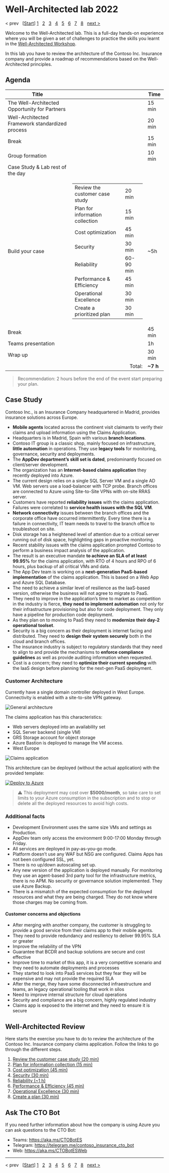 # Well-Architected lab 2022


&lt; prev &nbsp; \[[Start][start]\] [1][1] &nbsp; [2][2] &nbsp; [3][3] &nbsp; [4][4] &nbsp; [5][5] &nbsp; [6][6] &nbsp; [7][7] &nbsp; [8][8] &nbsp; [next &gt;][next]

Welcome to the Well-Architected lab. This is a full-day hands-on experience
where you will be given a set of challenges to practice the skills you learnt
in the
[Well-Architected Workshop](https://github.com/microsoft/GPS-Well-Architected-Partner-Training/tree/main/1.%20Well-Architected%20Workshop).

In this lab you have to review the architecture of the Contoso Inc. Insurance
company and provide a roadmap of recommendations based on the Well-Architected
principles.

## Agenda

Title | | Time
---|-:|---
The Well-Architected Opportunity for Partners || 15 min
Well-Architected Framework standardized process || 20 min
Break || 15 min
Group formation || 10 min
Case Study & Lab rest of the day |
Build your case |<table><tr><td>Review the customer case study</td><td>20 min</td></tr><tr><td>Plan for information collection</td><td>15 min</td></tr><tr><td>Cost optimization</td><td>45 min</td></tr><tr><td>Security</td><td>30 min</td></tr><tr><td>Reliability</td><td>60-90 min</td></tr><tr><td>Performance & Efficiency</td><td>45 min</td></tr><tr><td>Operational Excellence</td><td>30 min</td></tr><tr><td>Create a prioritized plan</td><td>30 min</td></tr></table> | ~5h
Break || 45 min
Teams presentation || 1h
Wrap up || 30 min
&nbsp;| Total: | **~7 h**

> Recommendation: 2 hours before the end of the event start preparing your plan.

## Case Study

Contoso Inc., is an Insurance Company headquartered in Madrid, provides
insurance solutions across Europe.

* **Mobile agents** located across the continent visit claimants to verify their
claims and upload information using the Claims Application.
* Headquarters is in Madrid, Spain with various **branch locations**.
* Contoso IT group is a classic shop, mainly focused on infrastructure, **little
automation** in operations.
They use **legacy tools** for monitoring, governance, security and deployments.
* The **AppDev department’s skill set is dated**, predominantly focused on
client/server development.
* The organization has an **Internet-based claims application** they recently
deployed into Azure.
* The current design relies on a single SQL Server VM and a single AD VM. Web
servers use a load-balancer with TCP probe.
Branch offices are connected to Azure using Site-to-Site VPNs with on-site RRAS
server.
* Customers have reported **reliability issues** with the claims application.
Failures were correlated to **service health issues with the SQL VM**.
* **Network connectivity** issues between the branch offices and the corporate
office have occurred intermittently. Every time there is a failure in
connectivity, IT team needs to travel to the branch office to troubleshoot on
site.
* Disk storage has a heightened level of attention due to a critical server
running out of disk space, highlighting gaps in proactive monitoring.
* Recent stability issues with the claims application prompted Contoso to
perform a business impact analysis of the application.
* The result is an executive mandate **to achieve an SLA of at least 99.95%**
for the claims application, with RTO of 4 hours and RPO of 6 hours, plus backup
of all critical VMs and data.
* The App Dev team is working on a **next-generation PaaS-based implementation**
of the claims application. This is based on a Web App and Azure SQL Database.
* The need to achieve a similar level of resilience as the IaaS-based version,
otherwise the business will not agree to migrate to PaaS.
* They need to improve in the application’s time to market as competition in the
industry is fierce, **they need to implement automation** not only for their
infrastructure provisioning but also for code deployment. They only have a
pipeline for production code deployment.
* As they plan on to moving to PaaS they need to **modernize their day-2
operational toolset**.
* Security is a big concern as their deployment is internet facing and
distributed. They need to **design their system securely** both in the cloud and
branch offices.
* The insurance industry is subject to regulatory standards that they need to
align to and provide the mechanisms to **enforce compliance guidelines** as well
as provide auditing information when requested.
* Cost is a concern; they need to **optimize their current spending** with the
IaaS design before planning for the next-gen PaaS deployment.

### Customer Architecture

Currently have a single domain controller deployed in West Europe. Connectivity
is enabled with a site-to-site VPN gateway.

![General architecture](support%20materials/arch1.png "There are two VPN tunnels to connect to Azure, one with headquarters and another one with the Branch office  ")

The claims application has this characteristics:

* Web servers deployed into an availability set
* SQL Server backend
(single VM)
* GRS Storage account for object storage
* Azure Bastion is deployed to manage the VM access.
* West Europe

![Claims application](support%20materials/arch2.png "The claims application is deployed in West Europe, with a single VM running a single SQL Server. ")

This architecture can be deployed (without the actual application) with the
provided template:

[![Deploy to Azure](https://raw.githubusercontent.com/Azure/azure-quickstart-templates/master/1-CONTRIBUTION-GUIDE/images/deploytoazure.svg?sanitize=true)](https://portal.azure.com/#create/Microsoft.Template/uri/https%3A%2F%2Fraw.githubusercontent.com%2Fmicrosoft%2FGPS-Well-Architected-Partner-Training%2Fmain%2F2.%2520Well-Architected%25201%2520day%2520lab%2Fazuredeploy.json)

> ⚠️ This deployment may cost over **$5000/month**,
so take care to set limits to your Azure consumption in the subscription
and to stop or delete all the deployed resources to avoid high costs.

### Additional facts

* Development Environment uses the same size VMs and settings as Production.
* AppDev team only access the environment 9:00-17:00 Monday through Friday.
* All services are deployed in pay-as-you-go mode.
* Platform doesn’t use any WAF but NSG are configured. Claims Apps has not been
configured SSL, yet.
* There is no up/down autoscaling set up.
* Any new version of the application is deployed manually. For monitoring they
use an agent-based 3rd party tool for the infrastructure metrics, there is no
APM. No security or governance solution implemented. They use Azure Backup.
* There is a mismatch of the expected consumption for the deployed resources and
what they are being charged. They do not know where those charges may be coming
from.

#### Customer concerns and objections

* After merging with another company, the customer is struggling to provide a good service from their claims app to their mobile agents.
* They need to provide redundancy and resiliency to deliver 99.95% SLA or greater
* Improve the reliability of the VPN
* Guarantee that BCDR and backup solutions are secure and cost effective
* Improve time to market of this app, it is a very competitive scenario and they need to automate deployments and processes
* They started to look into PaaS services but they fear they will be expensive and may not provide the required SLA
* After the merge, they have some disconnected infraestructure and teams, an legacy operational tooling that work in silos
* Need to improve internal structure for cloud operations
* Security and compliance are a big concern, highly regulated industry
* Claims app is exposed to the internet and they need to ensure it is secure

## Well-Architected Review

Here starts the exercise you have to do to review the architecture of the
Contoso Inc. Insurance company claims application. Follow the links to go
through the different steps.

1. [Review the customer case study (20 min)](challenges/01.CustomerCase.md)
1. [Plan for information collection (15 min)](challenges/02.PlanCollection.md)
1. [Cost optimization (45 min)](challenges/03.CostOptimization.md)
1. [Security (30 min)](challenges/04.Security.md)
1. [Reliability (~1 h)](challenges/05.Reliability.md)
1. [Performance & Efficiency (45 min)](challenges/06.Performance.md)
1. [Operational Excellence (30 min)](challenges/07.Operations.md)
1. [Create a plan (30 min)](challenges/08.CreatePlan.md)

## Ask The CTO Bot

If you need further information about how the company is using Azure you can ask
questions to the CTO Bot:

* Teams: <https://aka.ms/CTOBotES>
* Telegram: <https://telegram.me/contoso_insurance_cto_bot>
* Web: <https://aka.ms/CTOBotESWeb>


---

&lt; prev &nbsp; \[[Start][start]\] [1][1] &nbsp; [2][2] &nbsp; [3][3] &nbsp; [4][4] &nbsp; [5][5] &nbsp; [6][6] &nbsp; [7][7] &nbsp; [8][8] &nbsp; [next &gt;][next]

[next]: challenges/01.CustomerCase.md

[start]: README.md
[1]: challenges/01.CustomerCase.md
[2]: challenges/02.PlanCollection.md
[3]: challenges/03.CostOptimization.md
[4]: challenges/04.Security.md
[5]: challenges/05.Reliability.md
[6]: challenges/06.Performance.md
[7]: challenges/07.Operations.md
[8]: challenges/08.CreatePlan.md
